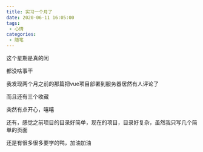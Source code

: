 ```yaml
---
title: 实习一个月了
date: 2020-06-11 16:05:00
tags:
 - 心情
categories: 
 - 随笔
---
```

这个星期是真的闲  

都没啥事干  

我发现两个月之前的那篇把vue项目部署到服务器居然有人评论了  

而且还有三个收藏  

突然有点开心，嘻嘻  

还有，感觉之前项目的目录好简单，现在的项目，目录好复杂，虽然我只写几个简单的页面  

还是有很多很多要学的鸭，加油加油

